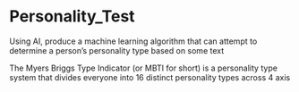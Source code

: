 # Personality_Test
Using AI, produce a machine learning algorithm that can attempt to determine a person’s personality type based on some text

The Myers Briggs Type Indicator (or MBTI for short) is a personality type system that divides everyone into 16 distinct personality types across 4 axis
